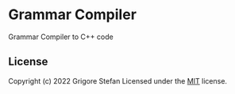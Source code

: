 # Grammar Compiler

Grammar Compiler to C++ code

## License

Copyright (c) 2022 Grigore Stefan
Licensed under the [MIT](LICENSE) license.
